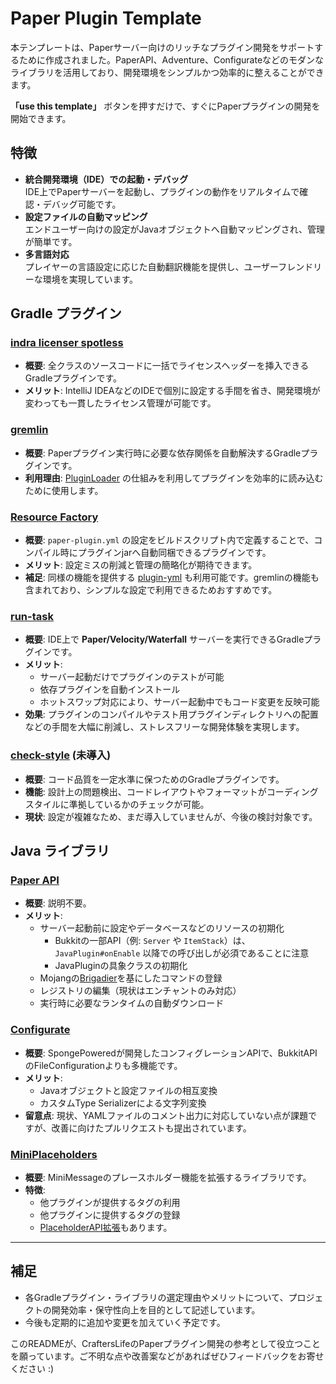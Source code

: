 # Paper Plugin Template
本テンプレートは、Paperサーバー向けのリッチなプラグイン開発をサポートするために作成されました。PaperAPI、Adventure、Configurateなどのモダンなライブラリを活用しており、開発環境をシンプルかつ効率的に整えることができます。  

**「use this template」** ボタンを押すだけで、すぐにPaperプラグインの開発を開始できます。

## 特徴

- **統合開発環境（IDE）での起動・デバッグ**  
  IDE上でPaperサーバーを起動し、プラグインの動作をリアルタイムで確認・デバッグ可能です。
- **設定ファイルの自動マッピング**  
  エンドユーザー向けの設定がJavaオブジェクトへ自動マッピングされ、管理が簡単です。
- **多言語対応**  
  プレイヤーの言語設定に応じた自動翻訳機能を提供し、ユーザーフレンドリーな環境を実現しています。

## Gradle プラグイン

### [indra licenser spotless](https://github.com/KyoriPowered/indra/wiki/indra-licenser-spotless)

- **概要**: 全クラスのソースコードに一括でライセンスヘッダーを挿入できるGradleプラグインです。  
- **メリット**: IntelliJ IDEAなどのIDEで個別に設定する手間を省き、開発環境が変わっても一貫したライセンス管理が可能です。

### [gremlin](https://github.com/jpenilla/gremlin)

- **概要**: Paperプラグイン実行時に必要な依存関係を自動解決するGradleプラグインです。  
- **利用理由**: [PluginLoader](https://docs.papermc.io/paper/dev/getting-started/paper-plugins#loaders) の仕組みを利用してプラグインを効率的に読み込むために使用します。

### [Resource Factory](https://github.com/jpenilla/resource-factory)

- **概要**: `paper-plugin.yml` の設定をビルドスクリプト内で定義することで、コンパイル時にプラグインjarへ自動同梱できるプラグインです。  
- **メリット**: 設定ミスの削減と管理の簡略化が期待できます。  
- **補足**: 同様の機能を提供する [plugin-yml](https://github.com/eldoriarpg/plugin-yml?tab=readme-ov-file) も利用可能です。gremlinの機能も含まれており、シンプルな設定で利用できるためおすすめです。

### [run-task](https://github.com/jpenilla/run-task)

- **概要**: IDE上で **Paper/Velocity/Waterfall** サーバーを実行できるGradleプラグインです。  
- **メリット**:
  - サーバー起動だけでプラグインのテストが可能
  - 依存プラグインを自動インストール
  - ホットスワップ対応により、サーバー起動中でもコード変更を反映可能
- **効果**: プラグインのコンパイルやテスト用プラグインディレクトリへの配置などの手間を大幅に削減し、ストレスフリーな開発体験を実現します。

### [check-style](https://docs.gradle.org/current/userguide/checkstyle_plugin.html) (未導入)

- **概要**: コード品質を一定水準に保つためのGradleプラグインです。  
- **機能**: 設計上の問題検出、コードレイアウトやフォーマットがコーディングスタイルに準拠しているかのチェックが可能。  
- **現状**: 設定が複雑なため、まだ導入していませんが、今後の検討対象です。

## Java ライブラリ

### [Paper API](https://docs.papermc.io/paper/dev/getting-started/paper-plugins)

- **概要**: 説明不要。
- **メリット**:
  - サーバー起動前に設定やデータベースなどのリソースの初期化
    - Bukkitの一部API（例: `Server` や `ItemStack`）は、 `JavaPlugin#onEnable` 以降での呼び出しが必須であることに注意
    - JavaPluginの具象クラスの初期化
  - Mojangの[Brigadier](https://github.com/Mojang/brigadier)を基にしたコマンドの登録
  - レジストリの編集（現状はエンチャントのみ対応）
  - 実行時に必要なランタイムの自動ダウンロード

### [Configurate](https://github.com/SpongePowered/Configurate?tab=readme-ov-file)

- **概要**: SpongePoweredが開発したコンフィグレーションAPIで、BukkitAPIのFileConfigurationよりも多機能です。  
- **メリット**:
  - Javaオブジェクトと設定ファイルの相互変換
  - カスタムType Serializerによる文字列変換
- **留意点**: 現状、YAMLファイルのコメント出力に対応していない点が課題ですが、改善に向けたプルリクエストも提出されています。

### [MiniPlaceholders](https://github.com/MiniPlaceholders/MiniPlaceholders)

- **概要**: MiniMessageのプレースホルダー機能を拡張するライブラリです。  
- **特徴**:
  - 他プラグインが提供するタグの利用
  - 他プラグインに提供するタグの登録
  - [PlaceholderAPI拡張](https://modrinth.com/plugin/miniplaceholders-placeholderapi-expansion)もあります。

---

## 補足

- 各Gradleプラグイン・ライブラリの選定理由やメリットについて、プロジェクトの開発効率・保守性向上を目的として記述しています。
- 今後も定期的に追加や変更を加えていく予定です。

このREADMEが、CraftersLifeのPaperプラグイン開発の参考として役立つことを願っています。ご不明な点や改善案などがあればぜひフィードバックをお寄せください :)

